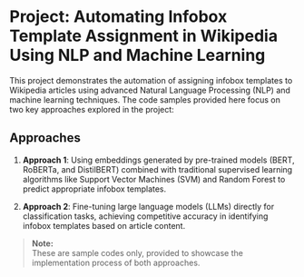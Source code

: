 # Project: Automating Infobox Template Assignment in Wikipedia Using NLP and Machine Learning

This project demonstrates the automation of assigning infobox templates to Wikipedia articles using advanced Natural Language Processing (NLP) and machine learning techniques. The code samples provided here focus on two key approaches explored in the project:

## Approaches

1. **Approach 1**: Using embeddings generated by pre-trained models (BERT, RoBERTa, and DistilBERT) combined with traditional supervised learning algorithms like Support Vector Machines (SVM) and Random Forest to predict appropriate infobox templates.
   
2. **Approach 2**: Fine-tuning large language models (LLMs) directly for classification tasks, achieving competitive accuracy in identifying infobox templates based on article content.

> **Note:**  
> These are sample codes only, provided to showcase the implementation process of both approaches.
